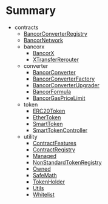 # Summary
* contracts
  * [BancorConverterRegistry](solidity/docgen/docs/BancorConverterRegistry.md)
  * [BancorNetwork](solidity/docgen/docs/BancorNetwork.md)
  * bancorx
    * [BancorX](solidity/docgen/docs/bancorx/BancorX.md)
    * [XTransferRerouter](solidity/docgen/docs/bancorx/XTransferRerouter.md)
  * converter
    * [BancorConverter](solidity/docgen/docs/converter/BancorConverter.md)
    * [BancorConverterFactory](solidity/docgen/docs/converter/BancorConverterFactory.md)
    * [BancorConverterUpgrader](solidity/docgen/docs/converter/BancorConverterUpgrader.md)
    * [BancorFormula](solidity/docgen/docs/converter/BancorFormula.md)
    * [BancorGasPriceLimit](solidity/docgen/docs/converter/BancorGasPriceLimit.md)
  * token
    * [ERC20Token](solidity/docgen/docs/token/ERC20Token.md)
    * [EtherToken](solidity/docgen/docs/token/EtherToken.md)
    * [SmartToken](solidity/docgen/docs/token/SmartToken.md)
    * [SmartTokenController](solidity/docgen/docs/token/SmartTokenController.md)
  * utility
    * [ContractFeatures](solidity/docgen/docs/utility/ContractFeatures.md)
    * [ContractRegistry](solidity/docgen/docs/utility/ContractRegistry.md)
    * [Managed](solidity/docgen/docs/utility/Managed.md)
    * [NonStandardTokenRegistry](solidity/docgen/docs/utility/NonStandardTokenRegistry.md)
    * [Owned](solidity/docgen/docs/utility/Owned.md)
    * [SafeMath](solidity/docgen/docs/utility/SafeMath.md)
    * [TokenHolder](solidity/docgen/docs/utility/TokenHolder.md)
    * [Utils](solidity/docgen/docs/utility/Utils.md)
    * [Whitelist](solidity/docgen/docs/utility/Whitelist.md)
